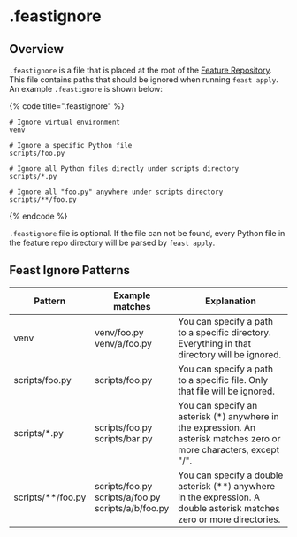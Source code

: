 # .feastignore

## Overview

`.feastignore` is a file that is placed at the root of the [Feature Repository](./). This file contains paths that should be ignored when running `feast apply`. An example `.feastignore` is shown below:

{% code title=".feastignore" %}
```
# Ignore virtual environment
venv

# Ignore a specific Python file
scripts/foo.py

# Ignore all Python files directly under scripts directory
scripts/*.py

# Ignore all "foo.py" anywhere under scripts directory
scripts/**/foo.py
```
{% endcode %}

`.feastignore` file is optional. If the file can not be found, every Python file in the feature repo directory will be parsed by `feast apply`.

## Feast Ignore Patterns

| Pattern             | Example matches                                                 | Explanation                                                                                                              |
| ------------------- | --------------------------------------------------------------- | ------------------------------------------------------------------------------------------------------------------------ |
| venv                | <p>venv/foo.py<br>venv/a/foo.py</p>                             | You can specify a path to a specific directory. Everything in that directory will be ignored.                            |
| scripts/foo.py      | scripts/foo.py                                                  | You can specify a path to a specific file. Only that file will be ignored.                                               |
| scripts/\*.py       | <p>scripts/foo.py<br>scripts/bar.py</p>                         | You can specify an asterisk (\*) anywhere in the expression. An asterisk matches zero or more characters, except "/".    |
| scripts/\*\*/foo.py | <p>scripts/foo.py<br>scripts/a/foo.py<br>scripts/a/b/foo.py</p> | You can specify a double asterisk (\*\*) anywhere in the expression. A double asterisk matches zero or more directories. |

